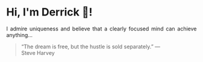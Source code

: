 # Hi, I'm Derrick 👋!
<p align="justify">I admire uniqueness and believe that a clearly focused mind can achieve anything...</p> 
<!-- #quote-start -->
<blockquote>&ldquo;The dream is free, but the hustle is sold separately.&rdquo; &mdash; <footer>Steve Harvey</footer></blockquote>
<!-- #quote-end -->

